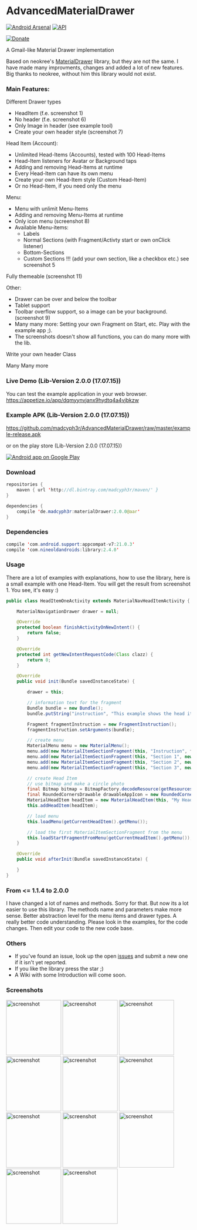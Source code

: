 AdvancedMaterialDrawer
======================

[![Android Arsenal](https://img.shields.io/badge/Android%20Arsenal-AdvancedMaterialDrawer-brightgreen.svg?style=flat)](http://android-arsenal.com/details/1/1617) [![API](https://img.shields.io/badge/API-10%2B-brightgreen.svg?style=flat)](https://android-arsenal.com/api?level=10)

[![Donate](https://www.paypalobjects.com/en_GB/i/btn/btn_donate_LG.gif)](https://www.paypal.com/cgi-bin/webscr?cmd=_s-xclick&hosted_button_id=FXXJENAV99CNQ)

A Gmail-like Material Drawer implementation

Based on neokree's [MaterialDrawer](https://github.com/neokree/MaterialNavigationDrawer) library, but they are not the same. I have made many improvments, changes and added a lot of new features.
Big thanks to neokree, without him this library would not exist.


### Main Features:
Different Drawer types
- HeadItem (f.e. screenshot 1)
- No header (f.e. screenshot 6)
- Only Image in header (see example tool)
- Create your own header style (screenshot 7)

Head Item (Account):
- Unlimited Head-Items (Accounts), tested with 100 Head-Items
- Head-Item listeners for Avatar or Background taps
- Adding and removing Head-Items at runtime
- Every Head-Item can have its own menu
- Create your own Head-Item style (Custom Head-Item)
- Or no Head-Item, if you need only the menu

Menu:
- Menu with unlimit Menu-Items
- Adding and removing Menu-Items at runtime
- Only icon menu (screenshot 8)
- Available Menu-items:
  - Labels
  - Normal Sections (with Fragment/Activty start or own onClick listener)
  - Bottom-Sections
  - Custom Sections !!! (add your own section, like a checkbox etc.) see screenshot 5

Fully themeable (screenshot 11)

Other:
- Drawer can be over and below the toolbar
- Tablet support
- Toolbar overflow support, so a image can be your background. (screenshot 9)
- Many many more: Setting your own Fragment on Start, etc. Play with the example app ;).
- The screenshots doesn't show all functions, you can do many more with the lib.

Write your own header Class

Many Many more


### Live Demo (Lib-Version 2.0.0 (17.07.15))
You can test the example application in your web browser.
https://appetize.io/app/dqmyynvjanx9hydtq4a4vjbkzw

### Example APK (Lib-Version 2.0.0 (17.07.15))
https://github.com/madcyph3r/AdvancedMaterialDrawer/raw/master/example-release.apk

or on the play store (Lib-Version 2.0.0 (17.07.15))

<a href="https://play.google.com/store/apps/details?id=de.madcyph3r.MaterialDrawer">
  <img alt="Android app on Google Play" src="https://developer.android.com/images/brand/en_app_rgb_wo_45.png" />
</a>

### Download
```java
repositories {
    maven { url 'http://dl.bintray.com/madcyph3r/maven/' }
}

dependencies {
    compile 'de.madcyph3r:materialDrawer:2.0.0@aar'
}
```

### Dependencies
```java
compile 'com.android.support:appcompat-v7:21.0.3'
compile 'com.nineoldandroids:library:2.4.0'
```

### Usage
There are a lot of examples with explanations, how to use the library, here is a small example with one Head-Item. You will get the result from screenshot 1.
You see, it's easy :)
```java
public class HeadItemOneActivity extends MaterialNavHeadItemActivity {

    MaterialNavigationDrawer drawer = null;

    @Override
    protected boolean finishActivityOnNewIntent() {
        return false;
    }

    @Override
    protected int getNewIntentRequestCode(Class clazz) {
        return 0;
    }

    @Override
    public void init(Bundle savedInstanceState) {

        drawer = this;

        // information text for the fragment
        Bundle bundle = new Bundle();
        bundle.putString("instruction", "This example shows the head item style.");

        Fragment fragmentInstruction = new FragmentInstruction();
        fragmentInstruction.setArguments(bundle);

        // create menu
        MaterialMenu menu = new MaterialMenu();
        menu.add(new MaterialItemSectionFragment(this, "Instruction", fragmentInstruction, "Head Item Style (One Item)"));
        menu.add(new MaterialItemSectionFragment(this, "Section 1", new FragmentDummy(), "Section 1"));
        menu.add(new MaterialItemSectionFragment(this, "Section 2", new FragmentDummy(), "Section 2"));
        menu.add(new MaterialItemSectionFragment(this, "Section 3", new FragmentDummy(), "Section 3"));

        // create Head Item
        // use bitmap and make a circle photo
        final Bitmap bitmap = BitmapFactory.decodeResource(getResources(), R.drawable.yourAvatar);
        final RoundedCornersDrawable drawableAppIcon = new RoundedCornersDrawable(getResources(), bitmap);
        MaterialHeadItem headItem = new MaterialHeadItem(this, "My HeadItem", "My Subtitle", drawableAppIcon, R.drawable.yourBackground, menu);
        this.addHeadItem(headItem);

        // load menu
        this.loadMenu(getCurrentHeadItem().getMenu());

        // load the first MaterialItemSectionFragment from the menu
        this.loadStartFragmentFromMenu(getCurrentHeadItem().getMenu());
    }

    @Override
    public void afterInit(Bundle savedInstanceState) {

    }
}
```
### From <= 1.1.4 to 2.0.0
I have changed a lot of names and methods. Sorry for that. But now its a lot easier to use this library. The methods name and parameters make more sense. Better abstraction level for the menu items and drawer types. A really better code understanding.
Please look in the examples, for the code changes. Then edit your code to the new code base. 

### Others

- If you've found an issue, look up the open [issues](https://github.com/madcyph3r/AdvancedMaterialDrawer/issues) and submit a new one if it isn't yet reported.
- If you like the library press the star ;)
- A Wiki with some Introduction will come soon.

### Screenshots

<img src="https://github.com/madcyph3r/AdvancedMaterialDrawer/blob/master/Screenshot_1.png" alt="screenshot" width="150px" height="auto" />

<img src="https://github.com/madcyph3r/AdvancedMaterialDrawer/blob/master/Screenshot_2.png" alt="screenshot" width="150px" height="auto" />

<img src="https://github.com/madcyph3r/AdvancedMaterialDrawer/blob/master/Screenshot_3.png" alt="screenshot" width="150px" height="auto" />

<img src="https://github.com/madcyph3r/AdvancedMaterialDrawer/blob/master/Screenshot_4.png" alt="screenshot" width="150px" height="auto" />

<img src="https://github.com/madcyph3r/AdvancedMaterialDrawer/blob/master/Screenshot_5.png" alt="screenshot" width="150px" height="auto" />

<img src="https://github.com/madcyph3r/AdvancedMaterialDrawer/blob/master/Screenshot_6.png" alt="screenshot" width="150px" height="auto" />

<img src="https://github.com/madcyph3r/AdvancedMaterialDrawer/blob/master/Screenshot_7.png" alt="screenshot" width="150px" height="auto" />

<img src="https://github.com/madcyph3r/AdvancedMaterialDrawer/blob/master/Screenshot_8.png" alt="screenshot" width="150px" height="auto" />

<img src="https://github.com/madcyph3r/AdvancedMaterialDrawer/blob/master/Screenshot_9.png" alt="screenshot" width="150px" height="auto" />

<img src="https://github.com/madcyph3r/AdvancedMaterialDrawer/blob/master/Screenshot_10.png" alt="screenshot" width="150px" height="auto" />

<img src="https://github.com/madcyph3r/AdvancedMaterialDrawer/blob/master/Screenshot_11.png" alt="screenshot" width="150px" height="auto" />
